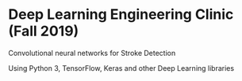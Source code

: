 # Deep Learning Engineering Clinic (Fall 2019) 

Convolutional neural networks for Stroke Detection

Using Python 3, TensorFlow, Keras and other Deep Learning libraries
